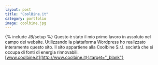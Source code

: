 ```yaml
---
layout: post
title: "CoolBine.it"
category: portfolio
image: coolbine.jpg
---
```

{% include JB/setup %}
Questo è stato il mio primo lavoro in assoluto nel campo dei website. Utilizzando la piattaforma Wordpress ho realizzato interamente questo sito. Il sito appartiene alla Coolbine S.r.l. società che si occupa di fonti di energia rinnovabili.  
[www.coolbine.it](http://www.coolbine.it){:target="_blank"}